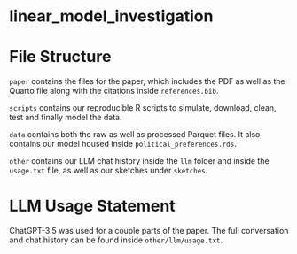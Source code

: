 # linear_model_investigation

# File Structure

```paper``` contains the files for the paper, which includes the PDF as well as the Quarto file along with the citations inside ```references.bib```.

```scripts``` contains our reproducible R scripts to simulate, download, clean, test and finally model the data.

```data``` contains both the raw as well as processed Parquet files. It also contains our model housed inside ```political_preferences.rds```.

```other``` contains our LLM chat history inside the ```llm``` folder and inside the ```usage.txt``` file, as well as our sketches under ```sketches```.


# LLM Usage Statement
ChatGPT-3.5 was used for a couple parts of the paper. The full conversation and chat history can be found inside ```other/llm/usage.txt```.